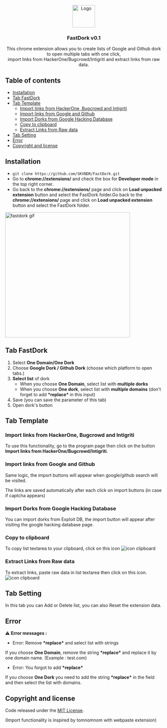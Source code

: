 <p align="center">
     <a href="https://github.com/SKVNDR/FastDork/archive/refs/tags/v0.1.zip">
       <img src="https://zupimages.net/up/21/15/h8zs.png" alt="Logo" width=72 height=72>
     </a>
</p>

<h3 align="center">FastDork v0.1</h3>
<p align="center">
    This chrome extension allows you to create lists of Google and Github dork to open multiple tabs with one click,<br/>
    import links from HackerOne/Bugcrowd/Intigriti and extract links from raw data.
</p>

## Table of contents
- [Installation](#installation)
- [Tab FastDork](#tab-fastdork)
- [Tab Template](#tab-template)
	- [Import links from HackerOne, Bugcrowd and Intigriti](#import-links-from-hackerone-bugcrowd-and-intigriti)
	- [Import links from Google and Github](#import-links-from-google-and-github)
	- [Import Dorks from Google Hacking Database](#import-dorks-from-google-hacking-database)
	- [Copy to clipboard](#copy-to-clipboard)
	- [Extract Links from Raw data](#extract-links-from-raw-data)
- [Tab Setting](#tab-setting)
- [Error](#error)
- [Copyright and license](#copyright-and-license)

## Installation
- `git clone https://github.com/SKVNDR/FastDork.git`
- Go to **chrome://extensions/** and check the box for **Developer mode** in the top right corner.
- Go back to the **chrome://extensions/** page and click on **Load unpacked extension** button and select the FastDork folder.Go back to the **chrome://extensions/** page and click on **Load unpacked extension** button and select the FastDork folder.

<img src="https://zupimages.net/up/21/23/42hr.gif" alt="fastdork gif" width=400 >

## Tab FastDork
1) Select **One Domain/One Dork**
2) Choose **Google Dork / Github Dork** (choose which platform to open tabs.)
3) **Select list** of dork
	* When you choose **One Domain**, select list with **multiple dorks**
  	* When you choose **One dork**, select list with **multiple domains** (don't forget to add **\*replace\*** in this input)
4) Save (you can save the parameter of this tab)
5) Open dork's button

## Tab Template
### Import links from HackerOne, Bugcrowd and Intigriti

To use this functionality, go to the program page then click on the button **Import links from HackerOne/Bugcrowd/Intigriti**.

### Import links from Google and Github

Same logic, the import buttons will appear when google/github search will be visited. 

The links are saved automatically after each click on import buttons (in case if captcha appears)
 
### Import Dorks from Google Hacking Database

You can import dorks from Exploit DB, the import button will appear after visiting the google hacking database page.
 
### Copy to clipboard
To copy list textarea to your clipboard, click on this icon <img src="https://zupimages.net/up/21/15/2ww8.png" alt="icon clipboard">

### Extract Links from Raw data
To extract links, paste raw data in list textarea then click on this icon. <img src="https://zupimages.net/up/21/21/0z4r.png" alt="icon clipboard">

## Tab Setting

In this tab you can Add or Delete list, you can also Reset the extension data.

## Error

:warning: **Error messages :** 
- Error: Remove **\*replace\*** and select list with strings

If you choose **One Domain**, remove the string **\*replace\*** and replace it by one domain name. (Example : test.com)

- Error: You forgot to add **\*replace\***

If you choose **One Dork** you need to add the string **\*replace\*** in the field and then select the list with domains.

## Copyright and license

Code released under the [MIT License](https://github.com/SKVNDR/FastDork/blob/master/LICENCE).

(Import functionality is inspired by tomnomnom with webpaste extension)